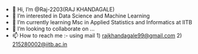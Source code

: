 - 👋 Hi, I’m @Raj-2203(RAJ KHANDAGALE)
- 👀 I’m interested in Data Science and Machine Learning
- 🌱 I’m currently learning Msc in Applied Statistics and Informatics at IITB
- 💞️ I’m looking to collaborate on ...
- 📫 How to reach me :- using mail 1) rajkhandagale99@gmail.com   2) 215280002@iitb.ac.in

<!---
Raj-2203/Raj-2203 is a ✨ special ✨ repository because its `README.md` (this file) appears on your GitHub profile.
You can click the Preview link to take a look at your changes.
--->
